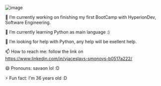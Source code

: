 ![image](https://github.com/savaon/savaon/assets/129174500/4a874ec2-84d7-4c0d-8096-aca09e40df16)

🔭 I’m currently working on finishing my first BootCamp with HyperionDev, Software Engineering.

🌱 I’m currently learning Python as main language :) 

🤔 I’m looking for help with Python, any help will be exellent help.

📫 How to reach me: follow the link on https://www.linkedin.com/in/vjaceslavs-smonovs-b0517a222/

😄 Pronouns: savaon lol :D 

⚡ Fun fact: I'm 36 years old :D
